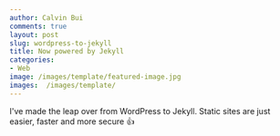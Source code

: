 ```yaml
---
author: Calvin Bui
comments: true
layout: post
slug: wordpress-to-jekyll
title: Now powered by Jekyll
categories:
- Web
image: /images/template/featured-image.jpg
images:  /images/template/
---
```


I've made the leap over from WordPress to Jekyll. Static sites are just easier, faster and more secure :thumbsup:

<!-- more -->

